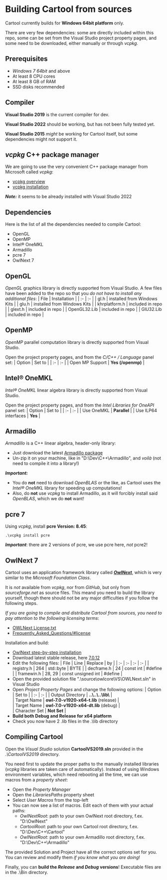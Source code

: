 # Building Cartool from sources

Cartool currently builds for **Windows 64bit platform** only.

There are very few dependencies: some are directly included within this repo, some can be set from the Visual Studio project property pages, and some need to be downloaded, either manually or through *vcpkg*.

## Prerequisites
- _Windows 7 64bit_ and above
- At least 8 CPU cores
- At least 8 GB of RAM
- SSD disks recommended

## Compiler
**Visual Studio 2019** is the current compiler for dev.

**Visual Studio 2022** should be working, but has not been fully tested yet.

**Visual Studio 2015** *might* be working for Cartool itself, but some dependencies might not support it.

## *vcpkg* C++ package manager
We are going to use the very convenient C++ package manager from Microsoft called *vcpkg*:
- [vcpkg overview](https://learn.microsoft.com/en-us/vcpkg/get_started/overview)
- [vcpkg installation](https://learn.microsoft.com/en-us/vcpkg/get_started/get-started-msbuild?pivots=shell-cmd)

***Note:*** it seems to be already installed with Visual Studio 2022

## Dependencies
Here is the list of all the dependencies needed to compile Cartool:
- OpenGL
- OpenMP
- Intel® OneMKL
- Armadillo
- pcre 7
- OwlNext 7

## OpenGL
*OpenGL* graphics library is directly supported from Visual Studio. A few files have been added to the repo so that you *do not have to install any additional files*:
| File | Installation |
| :- | :- |
| gl.h | installed from Windows Kits |
| glu.h | installed from Windows Kits |
| khrplatform.h | included in repo |
| glext.h | included in repo |
| OpenGL32.Lib | included in repo |
| GlU32.Lib | included in repo |

## OpenMP
*OpenMP* parallel computation library is directly supported from Visual Studio.

Open the project property pages, and from the *C/C++ / Language* panel set:
| Option | Set to |
| :- | :- |
| Open MP Support | **Yes (/openmp)** |

## Intel® OneMKL
*Intel® OneMKL* linear algebra library is directly supported from Visual Studio.

Open the project property pages, and from the *Intel Libraries for OneAPI* panel set:
| Option | Set to |
| :- | :- |
| Use OneMKL | **Parallel** |
| Use ILP64 interfaces | **Yes** |

## Armadillo
*Armadillo* is a C++ linear algebra, header-only library:
- Just download the latest [Armadillo package](https://arma.sourceforge.net/download.html)
- Un-zip it on your machine, like in "D:\Dev\C++\Armadillo", and *voilà* (not need to compile it into a library!)

***Important:***
- You do **not** need to download *OpenBLAS* or the like, as Cartool uses the *Intel® OneMKL* library for speeding up computations!
- Also, do **not** use *vcpkg* to install Armadillo, as it will forcibly install said *OpenBLAS*, which we do **not** want!

## pcre 7
Using *vcpkg*, install **pcre Version: 8.45**:
```
.\vcpkg install pcre
````
***Important***: there are 2 versions of pcre, we use pcre here, *not* pcre2!

## OwlNext 7
Cartool uses an application framework library called [***OwlNext***](https://sourceforge.net/p/owlnext/wiki/Main_Page/), which is very similar to the *Microsoft Foundation Class*.

It is *not* available from *vcpkg*, nor from *GitHub*, but only from *sourceforge.net* as source files. This meand you need to build the library yourself, though there should not be any major difficulties if you follow the following steps.

*If you are going to compile and distribute Cartool from sources, you need to pay attention to the following licensing terms*:
- [OWLNext License.txt](https://sourceforge.net/p/owlnext/code/HEAD/tree/trunk/OWLNext%20License.txt)
- [Frequently_Asked_Questions/#license](https://sourceforge.net/p/owlnext/wiki/Frequently_Asked_Questions/#license)

Installation and build:
- [OwlNext step-by-step installation](https://sourceforge.net/p/owlnext/wiki/Installing_OWLNext/)
- Download latest stable release, here [7.0.12](https://sourceforge.net/p/owlnext/code/HEAD/tree/tags/7.0.12/)
- Edit the following files:
  | File | Line | Replace | by |
  | :- | :- | :-  | :- |
  | registry.h | 264 | std::byte | BYTE |
  | decframe.h | 24 | const int | #define |
  | framewin.h | 28, 29 | const unsigned int | #define |
- Open the provided solution file ".\source\owlcore\VS\OWLNext.sln" in Visual Studio
- Open *Project Property Pages* and change the following options:
  | Option | Set to |
  | :- | :- |
  | Output Directory | **..\\..\\..\\lib\\** |   
  | Target Name | **owl-7.0-v1920-x64-t.lib** (release) |   
  | Target Name | **owl-7.0-v1920-x64-dt.lib** (debug) |   
  | Character Set | **Not Set** |   
- **Build both Debug and Release for x64 platform**
- Check you now have 2 .lib files in the .\\lib directory

## Compiling Cartool
Open the *Visual Studio* solution **CartoolVS2019.sln** provided in the *.\CartoolVS2019* directory.

You need first to update the proper paths to the manually installed libraries (*vcpkg* libraries are taken care of automatically).
Instead of using Windows environment variables, which need rebooting all the time, we can use macros from a *property sheet*:
- Open the *Property Manager*
- Open the *LibrariesPaths* property sheet
- Select *User Macros* from the top-left
- You can now see a list of macros. Edit each of them with your actual paths:
  - *OwlNextRoot*: path to your own OwlNext root directory, f.ex. "D:\OwlNext"
  - *CartoolRoot*: path to your own Cartool root directory, f.ex. "D:\Dev\C++\Cartool"
  - *OwlNextRoot*: path to your own Armadillo root directory, f.ex. "D:\Dev\C++\Armadillo"

The provided Solution and Project have all the correct options set for you. You can review and modify them *if you know what you are doing*!

Finally, you can **build the *Release* and *Debug* versions**!
Executable files are in the .\Bin directory.

